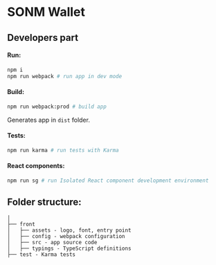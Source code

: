 # SONM Wallet

## Developers part

#### Run:

```bash
npm i
npm run webpack # run app in dev mode
```

#### Build:
```bash
npm run webpack:prod # build app
```

Generates app in `dist` folder.

#### Tests:

```bash
npm run karma # run tests with Karma
```

#### React components:

```bash
npm run sg # run Isolated React component development environment
```

## Folder structure:

```
│
├── front
│   ├── assets - logo, font, entry point
│   ├── config - webpack configuration
│   ├── src - app source code
│   ├── typings - TypeScript definitions
├── test - Karma tests
```